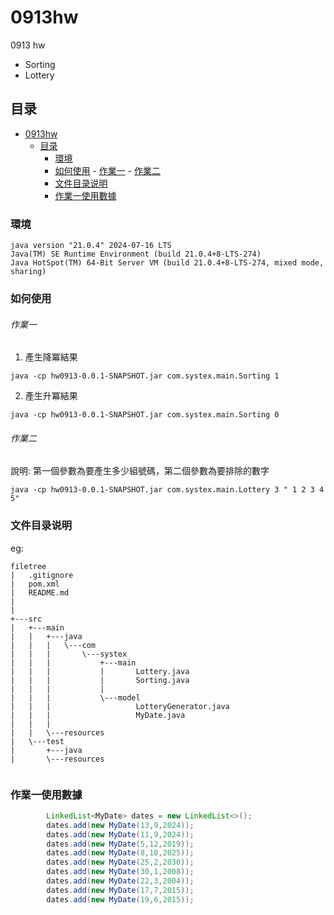 

# 0913hw

0913 hw
- Sorting
- Lottery

 
## 目录

- [0913hw](#0913hw)
  - [目录](#目录)
    - [環境](#環境)
    - [如何使用](#如何使用)
          - [作業一](#作業一)
          - [作業二](#作業二)
    - [文件目录说明](#文件目录说明)
    - [作業一使用數據](#作業一使用數據)

### 環境

```
java version "21.0.4" 2024-07-16 LTS
Java(TM) SE Runtime Environment (build 21.0.4+8-LTS-274)
Java HotSpot(TM) 64-Bit Server VM (build 21.0.4+8-LTS-274, mixed mode, sharing)
```

### 如何使用





###### 作業一

1. 產生降冪結果

```
java -cp hw0913-0.0.1-SNAPSHOT.jar com.systex.main.Sorting 1
```
2. 產生升冪結果
```
java -cp hw0913-0.0.1-SNAPSHOT.jar com.systex.main.Sorting 0
```
###### 作業二
說明:
第一個參數為要產生多少組號碼，第二個參數為要排除的數字

```
java -cp hw0913-0.0.1-SNAPSHOT.jar com.systex.main.Lottery 3 " 1 2 3 4 5" 
```

### 文件目录说明
eg:

```
filetree 
|   .gitignore
|   pom.xml
|   README.md
|   
|       
+---src
|   +---main
|   |   +---java
|   |   |   \---com
|   |   |       \---systex
|   |   |           +---main
|   |   |           |       Lottery.java
|   |   |           |       Sorting.java
|   |   |           |       
|   |   |           \---model
|   |   |                   LotteryGenerator.java
|   |   |                   MyDate.java
|   |   |                   
|   |   \---resources
|   \---test
|       +---java
|       \---resources


```
### 作業一使用數據
```java
		LinkedList<MyDate> dates = new LinkedList<>();
		dates.add(new MyDate(13,9,2024));
		dates.add(new MyDate(11,9,2024));
		dates.add(new MyDate(5,12,2019));
		dates.add(new MyDate(8,10,2025));
		dates.add(new MyDate(25,2,2030));
		dates.add(new MyDate(30,1,2008));
		dates.add(new MyDate(22,3,2004));
		dates.add(new MyDate(17,7,2015));
		dates.add(new MyDate(19,6,2015));
```









